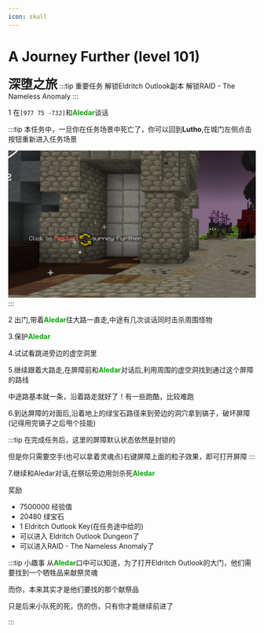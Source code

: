 ```yaml
---
icon: skull
---
```



# A Journey Further (level 101)
<span style="font-size: 25px;">**深堕之旅**</span>
:::tip 重要任务
解锁Eldritch Outlook副本
解锁RAID - The Nameless Anomaly
:::

1 在`[977 75 -732]`和<font color=00AA00>**Aledar**</font>谈话

:::tip
本任务中，一旦你在任务场景中死亡了，你可以回到**Lutho**,在城门左侧点击按钮重新进入任务场景

![](/assets/img/lvl101-1.jpg)
:::

2 出门,带着<font color=00AA00>**Aledar**</font>往大路一直走,中途有几次谈话同时击杀周围怪物

3.保护<font color=00AA00>**Aledar**</font>

4.试试看跳进旁边的虚空洞里

5.继续跟着大路走,在屏障前和<font color=00AA00>**Aledar**</font>对话后,利用周围的虚空洞找到通过这个屏障的路线

中途路基本就一条，沿着路走就好了！有一些跑酷，比较难跑

6.到达屏障的对面后,沿着地上的绿宝石路径来到旁边的洞穴拿到镐子，破坏屏障(记得用完镐子之后甩个技能)

:::tip
在完成任务后，这里的屏障默认状态依然是封锁的

但是你只需要空手(也可以拿着灵魂点)右键屏障上面的粒子效果，即可打开屏障
:::

7.继续和Aledar对话,在祭坛旁边用剑杀死<font color=00AA00>**Aledar**</font>

奖励
+ 7500000 经验值
+ 20480 绿宝石
+ 1 Eldritch Outlook Key(在任务途中给的)
+ 可以进入 Eldritch Outlook Dungeon了
+ 可以进入RAID - The Nameless Anomaly了

:::tip 小趣事
从<font color=00AA00>**Aledar**</font>口中可以知道，为了打开Eldritch Outlook的大门，他们需要找到一个牺牲品来献祭灵魂

而你，本来其实才是他们要找的那个献祭品

只是后来小队死的死，伤的伤，只有你才能继续前进了

:::